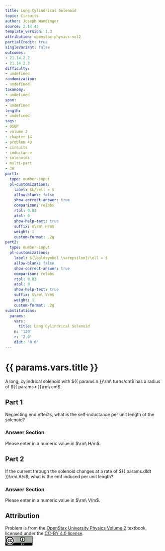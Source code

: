 ```yaml
---
title: Long Cylindrical Solenoid
topic: Circuits
author: Joseph Wandinger
source: 2.14.43
template_version: 1.3
attribution: openstax-physics-vol2
partialCredit: true
singleVariant: false
outcomes:
- 21.14.2.2
- 21.14.2.3
difficulty:
- undefined
randomization:
- undefined
taxonomy:
- undefined
span:
- undefined
length:
- undefined
tags:
- OSUP
- volume 2
- chapter 14
- problem 43
- circuits
- inductance
- solenoids
- multi-part
- JW
part1:
  type: number-input
  pl-customizations:
    label: $L/\ell = $
    allow-blank: false
    show-correct-answer: true
    comparison: relabs
    rtol: 0.03
    atol: 0
    show-help-text: true
    suffix: $\rm\ H/m$
    weight: 1
    custom-format: .2g
part2:
  type: number-input
  pl-customizations:
    label: ${\boldsymbol \varepsilon}/\ell = $
    allow-blank: false
    show-correct-answer: true
    comparison: relabs
    rtol: 0.03
    atol: 0
    show-help-text: true
    suffix: $\rm\ V/m$
    weight: 1
    custom-format: .2g
substitutions:
  params:
    vars:
      title: Long Cylindrical Solenoid
    n: '120'
    r: '2.0'
    dIdt: '8.0'
---
```

# {{ params.vars.title }}
A long, cylindrical solenoid with ${{ params.n }}\rm\ turns/cm$ has a radius of ${{ params.r }}\rm\ cm$.

## Part 1

Neglecting end effects, what is the self-inductance per unit length of the solenoid?

### Answer Section

Please enter in a numeric value in $\rm\ H/m$.

## Part 2

If the current through the solenoid changes at a rate of ${{ params.dIdt }}\rm\ A/s$, what is the emf induced per unit length?

### Answer Section

Please enter in a numeric value in $\rm\ V/m$.

## Attribution

Problem is from the [OpenStax University Physics Volume 2](https://openstax.org/details/books/university-physics-volume-2) textbook, licensed under the [CC-BY 4.0 license](https://creativecommons.org/licenses/by/4.0/).<br>![Image representing the Creative Commons 4.0 BY license.](https://raw.githubusercontent.com/firasm/bits/master/by.png)